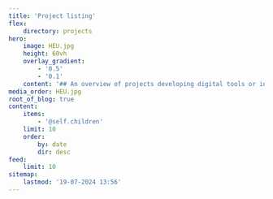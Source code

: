 ```yaml
---
title: 'Project listing'
flex:
    directory: projects
hero:
    image: HEU.jpg
    height: 60vh
    overlay_gradient:
        - '0.5'
        - '0.1'
    content: '## An overview of projects developing digital tools or innovations to support the objectives of the New European Bauhaus: beautiful, sustainable and together.'
media_order: HEU.jpg
root_of_blog: true
content:
    items:
        - '@self.children'
    limit: 10
    order:
        by: date
        dir: desc
feed:
    limit: 10
sitemap:
    lastmod: '19-07-2024 13:56'
---
```


